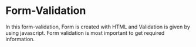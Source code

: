 # Form-Validation
In this form-validation, Form is created with HTML and Validation is given by using javascript.
Form validation is most important to get required information.
